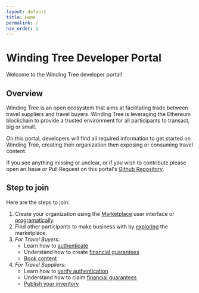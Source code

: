 ```yaml
---
layout: default
title: Home
permalink: /
nav_order: 1
---
```


# Winding Tree Developer Portal

Welcome to the Winding Tree developer portal!

## Overview

Winding Tree is an open ecosystem that aims at facilitating trade between travel suppliers and travel buyers. Winding Tree is leveraging the Ethereum blockchain to provide a trusted environment for all participants to transact, big or small.

On this portal, developers will find all required information to get started on Winding Tree, creating their organization then exposing or consuming travel content.

If you see anything missing or unclear, or if you wish to contribute please open an Issue or
Pull Request on this portal's [Github Repository](https://github.com/windingtree/developer-portal).


## Step to join

Here are the steps to join:

1. Create your organization using the [Marketplace](https://marketplace.windingtree.com) user interface or [programatically](/docs/orgid/register/).
2. Find other participants to make business with by [exploring](/docs/orgid/discover/) the marketplace.
3. _For Travel Buyers_:
    * Learn how to [authenticate](/docs/jwt/create/)
    * Understand how to create [financial guarantees](/docs/payment/guarantee-create)
    * [Book content](/docs/travel/book/)
4. _For Travel Suppliers_:
    * Learn how to [verify authentication](/docs/jwt/verify/)
    * Understand how to claim [financial guarantees](/docs/payment/guarantee-claim)
    * [Publish your inventory](/docs/travel/publish/)
